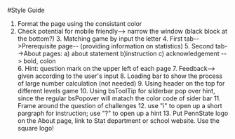 #Style Guide


  1. Format the page using the consistant color
  2. Check potential for mobile friendly--> narrow the window (black block at the bottom?)
	3. Matching game by input the letter
	4. First tab-->Prerequisite page-- (providing information on statistics)
	5. Second tab-->About pages: a) about statement b)instruction c) acknowledgement  --> bold, colon  
	6. Hint: question mark on the upper left of each page 
	7. Feedback--> given according to the user's input 
	8. Loading bar to show the process of large number calculation (not needed) 
	9. Using header on the top for different levels game
	10. Using bsToolTip for silderbar pop over hint, since the regular bsPopover will matach the color code of sider bar 
	11. Frame around the question of challenges 
	12. use "i" to open up a short pargraph for instruction; use "?" to open up a hint
	13. Put PennState logo on the About page, link to Stat department or school website. Use the square logo!  
